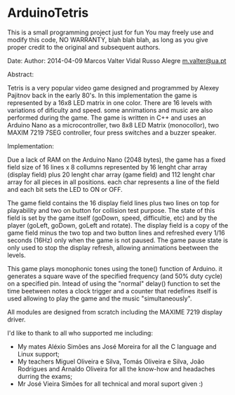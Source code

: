 ArduinoTetris
=============

This is a small programming project just for fun
You may freely use and modify this code, NO WARRANTY, blah blah blah,
as long as you give proper credit to the original and subsequent authors.

Date:        Author:
2014-04-09   Marcos Valter Vidal Russo Alegre <m.valter@ua.pt>

Abstract:

Tetris is a very popular video game designed and programmed by Alexey Pajitnov back in the early 80's.
In this implementation the game is represented by a 16x8 LED matrix in one color. There are 16 levels with variations of dificulty and speed. some annimations and music are also performed during the game.
The game is written in C++ and uses an Arduino Nano as a microcontroller, two 8x8 LED Matrix (monocollor), two MAXIM 7219 7SEG controller, four press switches and a buzzer speaker.

Implementation:

Due a lack of RAM on the Arduino Nano (2048 bytes), the game has a fixed field size of 16 lines x 8 collumns represented by 16 lenght char array (display field) plus 20 lenght char array (game field) and 112 lenght char array for all pieces in all positions. each char represents a line of the field and each bit sets the LED to ON or OFF.

The game field contains the 16 display field lines plus two lines on top for playability and two on button for collision test purpose. The state of this field is set by the game itself (goDown, speed, difficultie, etc) and by the player (goLeft, goDown, goLeft and rotate). The display field is a copy of the game field minus the two top and two button lines and refreshed every 1/16 seconds (16Hz) only when the game is not paused. The game pause state is only used to stop the display refresh, allowing annimations beetween the levels.

This game plays monophonic tones using the tone() function of Arduino. it generates a square wave of the specified frequency (and 50% duty cycle) on a specified pin. Intead of using the "normal" delay() function to set the time beetween notes a clock trigger and a counter that redefines itself is used allowing to play the game and the music "simultaneously".

All modules are designed from scratch including the MAXIME 7219 display driver.



I'd like to thank to all who supported me including:

- My mates Aléxio Simões ans José Moreira for all the C language and Linux support;
- My teachers Miguel Oliveira e Silva, Tomás Oliveira e Silva, João Rodrigues and Arnaldo Oliveira for all the know-how and headaches durring the exams;
- Mr José Vieira Simões for all technical and moral suport given :)
